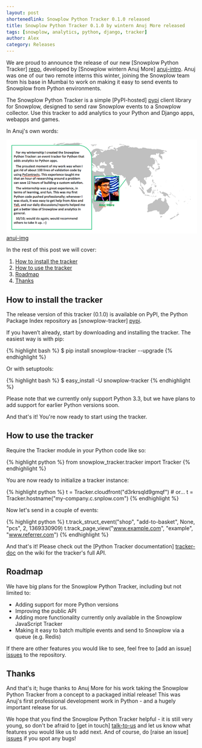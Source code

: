 ```yaml
---
layout: post
shortenedlink: Snowplow Python Tracker 0.1.0 released
title: Snowplow Python Tracker 0.1.0 by wintern Anuj More released
tags: [snowplow, analytics, python, django, tracker]
author: Alex
category: Releases
---
```


We are proud to announce the release of our new [Snowplow Python Tracker] [repo], developed by [Snowplow wintern Anuj More] [anuj-intro]. Anuj was one of our two remote interns this winter, joining the Snowplow team from his base in Mumbai to work on making it easy to send events to Snowplow from Python environments.

The Snowplow Python Tracker is a simple [PyPI-hosted] [pypi] client library for Snowplow, designed to send raw Snowplow events to a Snowplow collector. Use this tracker to add analytics to your Python and Django apps, webapps and games.

In Anuj's own words:

![anuj-img] [anuj-img]

In the rest of this post we will cover:

1. [How to install the tracker](/blog/2014/03/28/snowplow-python-tracker-0.1.0-released/#get)
2. [How to use the tracker](/blog/2014/03/28/snowplow-python-tracker-0.1.0-released/#usage)
3. [Roadmap](/blog/2014/03/28/snowplow-python-tracker-0.1.0-released/#roadmap)
4. [Thanks](/blog/2014/03/28/snowplow-python-tracker-0.1.0-released/#thanks)

<!--more-->

<h2><a name="get">How to install the tracker</a></h2>

The release version of this tracker (0.1.0) is available on PyPI, the Python Package Index repository as [snowplow-tracker] [pypi].

If you haven’t already, start by downloading and installing the tracker. The easiest way is with pip:

{% highlight bash %}
$ pip install snowplow-tracker --upgrade
{% endhighlight %}

Or with setuptools:

{% highlight bash %}
$ easy_install -U snowplow-tracker
{% endhighlight %}

Please note that we currently only support Python 3.3, but we have plans to add support for earlier Python versions soon.

And that's it! You're now ready to start using the tracker.

<h2><a name="usage">How to use the tracker</a></h2>

Require the Tracker module in your Python code like so:

{% highlight python %}
from snowplow_tracker.tracker import Tracker
{% endhighlight %}

You are now ready to initialize a tracker instance:

{% highlight python %}
t = Tracker.cloudfront("d3rkrsqld9gmqf") # or...
t = Tracker.hostname("my-company.c.snplow.com")
{% endhighlight %}

Now let's send in a couple of events:

{% highlight python %}
t.track_struct_event("shop", "add-to-basket", None, "pcs", 2, 1369330909)
t.track_page_view("www.example.com", "example", "www.referrer.com")
{% endhighlight %}

And that's it! Please check out the [Python Tracker documentation] [tracker-doc] on the wiki for the tracker's full API.

<h2><a name="roadmap">Roadmap</a></h2>

We have big plans for the Snowplow Python Tracker, including but not limited to:

* Adding support for more Python versions
* Improving the public API
* Adding more functionality currently only available in the Snowplow JavaScript Tracker
* Making it easy to batch multiple events and send to Snowplow via a queue (e.g. Redis)

If there are other features you would like to see, feel free to [add an issue] [issues] to the repository.

<h2><a name="thanks">Thanks</a></h2>

And that's it; huge thanks to Anuj More for his work taking the Snowplow Python Tracker from a concept to a packaged initial release! This was Anuj's first professional development work in Python - and a hugely important release for us.

We hope that you find the Snowplow Python Tracker helpful - it is still very young, so don't be afraid to [get in touch] [talk-to-us] and let us know what features you would like us to add next. And of course, do [raise an issue] [issues] if you spot any bugs!

[anuj-intro]: /blog/2013/12/20/introducing-our-snowplow-winterns/
[anuj-img]: /assets/img/blog/2014/03/anuj-python-tracker.png

[tracker-doc]: https://github.com/snowplow/snowplow/wiki/Python-Tracker
[repo]: https://github.com/snowplow/snowplow-python-tracker
[pypi]: https://pypi.python.org/pypi/snowplow-tracker/0.1.0

[talk-to-us]: https://github.com/snowplow/snowplow/wiki/Talk-to-us
[issues]: https://github.com/snowplow/snowplow/issues
